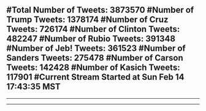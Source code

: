 #Total Number of Tweets: 3873570 
#Number of Trump Tweets: 1378174
#Number of Cruz Tweets: 726174
#Number of Clinton Tweets: 482247
#Number of Rubio Tweets: 391348
#Number of Jeb! Tweets: 361523
#Number of Sanders Tweets: 275478
#Number of Carson Tweets: 142428
#Number of Kasich Tweets: 117901
#Current Stream Started at Sun Feb 14 17:43:35 MST
---
---
---
